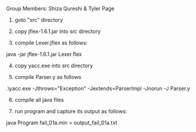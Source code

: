 
Group Members: Shiza Qureshi & Tyler Page

1. goto "src" directory

2. copy jflex-1.6.1.jar into src directory

3. compile Lexer.jflex as follows:

java -jar jflex-1.6.1.jar Lexer.flex

4. copy yacc.exe into src directory

5.  compile Parser.y as follows

 .\yacc.exe -Jthrows="Exception" -Jextends=ParserImpl -Jnorun -J Parser.y

6. compile all java files

7. run program and capture its output as follows:

java Program fail_01a.min  > output_fail_01a.txt
